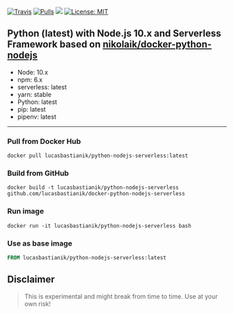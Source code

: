 [![Travis](https://img.shields.io/travis/lucasbastianik/docker-python-nodejs-serverless.svg?style=flat-square)](https://travis-ci.org/lucasbastianik/docker-python-nodejs-serverless)
[![Pulls](https://img.shields.io/docker/pulls/lucasbastianik/python-nodejs-serverless.svg?style=flat-square)](https://hub.docker.com/r/lucasbastianik/python-nodejs-serverless/)
![](https://img.shields.io/microbadger/image-size/lucasbastianik/python-nodejs-serverless.svg)
[![License: MIT](https://img.shields.io/badge/License-MIT-yellow.svg)](https://opensource.org/licenses/MIT)

## Python (latest) with Node.js 10.x and Serverless Framework based on [nikolaik/docker-python-nodejs](https://github.com/nikolaik/docker-python-nodejs)
- Node: 10.x
- npm: 6.x
- serverless: latest
- yarn: stable
- Python: latest
- pip: latest
- pipenv: latest

----
### Pull from Docker Hub
```
docker pull lucasbastianik/python-nodejs-serverless:latest
```

### Build from GitHub
```
docker build -t lucasbastianik/python-nodejs-serverless github.com/lucasbastianik/docker-python-nodejs-serverless
```

### Run image
```
docker run -it lucasbastianik/python-nodejs-serverless bash
```

### Use as base image
```Dockerfile
FROM lucasbastianik/python-nodejs-serverless:latest
```

## Disclaimer
> This is experimental and might break from time to time. Use at your own risk!
